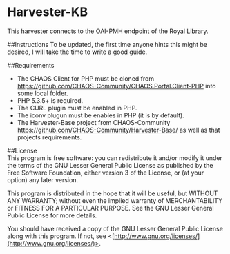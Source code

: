 Harvester-KB
=============

This harvester connects to the OAI-PMH endpoint of the Royal Library.

##Instructions
To be updated, the first time anyone hints this might be desired, I will take the time to write a good guide.

##Requirements
* The CHAOS Client for PHP must be cloned from https://github.com/CHAOS-Community/CHAOS.Portal.Client-PHP into some local folder.
* PHP 5.3.5+ is required.
* The CURL plugin must be enabled in PHP.
* The iconv plugun must be enables in PHP (it is by default).
* The Harvester-Base project from CHAOS-Community https://github.com/CHAOS-Community/Harvester-Base/ as well as that projects requirements.

##License  
This program is free software: you can redistribute it and/or modify it under the terms of the GNU Lesser General Public License as published by the Free Software Foundation, either version 3 of the License, or (at your option) any later version.

This program is distributed in the hope that it will be useful, but WITHOUT ANY WARRANTY; without even the implied warranty of MERCHANTABILITY or FITNESS FOR A PARTICULAR PURPOSE.  See the GNU Lesser General Public License for more details.

You should have received a copy of the GNU Lesser General Public License along with this program.  If not, see <[http://www.gnu.org/licenses/](http://www.gnu.org/licenses/)>.  
